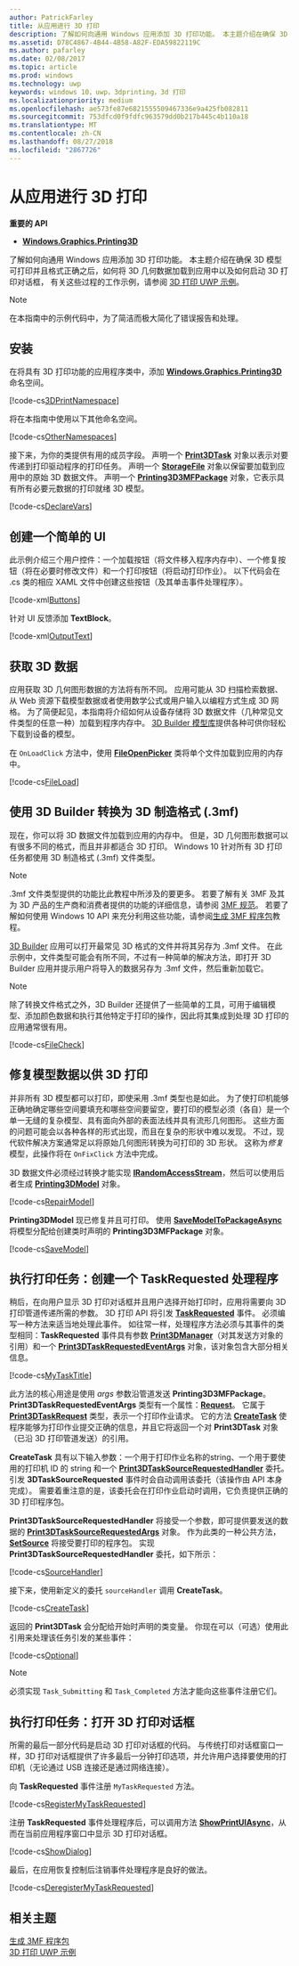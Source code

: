 ```yaml
---
author: PatrickFarley
title: 从应用进行 3D 打印
description: 了解如何向通用 Windows 应用添加 3D 打印功能。 本主题介绍在确保 3D 模型可打印并且格式正确之后，如何启动 3D 打印对话框。
ms.assetid: D78C4867-4B44-4B58-A82F-EDA59822119C
ms.author: pafarley
ms.date: 02/08/2017
ms.topic: article
ms.prod: windows
ms.technology: uwp
keywords: windows 10，uwp，3dprinting，3d 打印
ms.localizationpriority: medium
ms.openlocfilehash: ae573fe87e6821555509467336e9a425fb082811
ms.sourcegitcommit: 753dfcd0f9fdfc963579dd0b217b445c4b110a18
ms.translationtype: MT
ms.contentlocale: zh-CN
ms.lasthandoff: 08/27/2018
ms.locfileid: "2867726"
---
```

# <a name="3d-printing-from-your-app"></a>从应用进行 3D 打印

**重要的 API**

-   [**Windows.Graphics.Printing3D**](https://msdn.microsoft.com/library/windows/apps/dn998169)

了解如何向通用 Windows 应用添加 3D 打印功能。 本主题介绍在确保 3D 模型可打印并且格式正确之后，如何将 3D 几何数据加载到应用中以及如何启动 3D 打印对话框， 有关这些过程的工作示例，请参阅 [3D 打印 UWP 示例](https://github.com/Microsoft/Windows-universal-samples/tree/master/Samples/3DPrinting)。

> [!NOTE]
> 在本指南中的示例代码中，为了简洁而极大简化了错误报告和处理。

## <a name="setup"></a>安装


在将具有 3D 打印功能的应用程序类中，添加 [**Windows.Graphics.Printing3D**](https://msdn.microsoft.com/library/windows/apps/dn998169) 命名空间。

[!code-cs[3DPrintNamespace](./code/3dprinthowto/cs/MainPage.xaml.cs#Snippet3DPrintNamespace)]

将在本指南中使用以下其他命名空间。

[!code-cs[OtherNamespaces](./code/3dprinthowto/cs/MainPage.xaml.cs#SnippetOtherNamespaces)]

接下来，为你的类提供有用的成员字段。 声明一个 [**Print3DTask**](https://msdn.microsoft.com/library/windows/apps/dn998044) 对象以表示对要传递到打印驱动程序的打印任务。 声明一个 [**StorageFile**](https://msdn.microsoft.com/library/windows/apps/br227171) 对象以保留要加载到应用中的原始 3D 数据文件。 声明一个 [**Printing3D3MFPackage**](https://msdn.microsoft.com/library/windows/apps/dn998063) 对象，它表示具有所有必要元数据的打印就绪 3D 模型。

[!code-cs[DeclareVars](./code/3dprinthowto/cs/MainPage.xaml.cs#SnippetDeclareVars)]

## <a name="create-a-simple-ui"></a>创建一个简单的 UI

此示例介绍三个用户控件：一个加载按钮（将文件移入程序内存中）、一个修复按钮（将在必要时修改文件）和一个打印按钮（将启动打印作业）。 以下代码会在 .cs 类的相应 XAML 文件中创建这些按钮（及其单击事件处理程序）。

[!code-xml[Buttons](./code/3dprinthowto/cs/MainPage.xaml#SnippetButtons)]

针对 UI 反馈添加 **TextBlock**。

[!code-xml[OutputText](./code/3dprinthowto/cs/MainPage.xaml#SnippetOutputText)]



## <a name="get-the-3d-data"></a>获取 3D 数据


应用获取 3D 几何图形数据的方法将有所不同。 应用可能从 3D 扫描检索数据、从 Web 资源下载模型数据或者使用数学公式或用户输入以编程方式生成 3D 网格。 为了简便起见，本指南将介绍如何从设备存储将 3D 数据文件（几种常见文件类型的任意一种）加载到程序内存中。 [3D Builder 模型库](https://developer.microsoft.com/windows/hardware/3d-builder-model-library)提供各种可供你轻松下载到设备的模型。

在 `OnLoadClick` 方法中，使用 [**FileOpenPicker**](https://msdn.microsoft.com/library/windows/apps/br207847) 类将单个文件加载到应用的内存中。

[!code-cs[FileLoad](./code/3dprinthowto/cs/MainPage.xaml.cs#SnippetFileLoad)]

## <a name="use-3d-builder-to-convert-to-3d-manufacturing-format-3mf"></a>使用 3D Builder 转换为 3D 制造格式 (.3mf)

现在，你可以将 3D 数据文件加载到应用的内存中。 但是，3D 几何图形数据可以有很多不同的格式，而且并非都适合 3D 打印。 Windows 10 针对所有 3D 打印任务都使用 3D 制造格式 (.3mf) 文件类型。

> [!NOTE]  
> .3mf 文件类型提供的功能比此教程中所涉及的要更多。 若要了解有关 3MF 及其为 3D 产品的生产商和消费者提供的功能的详细信息，请参阅 [3MF 规范](http://3mf.io/what-is-3mf/3mf-specification/)。 若要了解如何使用 Windows 10 API 来充分利用这些功能，请参阅[生成 3MF 程序包](https://msdn.microsoft.com/windows/uwp/devices-sensors/generate-3mf)教程。

[3D Builder](https://www.microsoft.com/store/apps/3d-builder/9wzdncrfj3t6) 应用可以打开最常见 3D 格式的文件并将其另存为 .3mf 文件。 在此示例中，文件类型可能会有所不同，不过有一种简单的解决方法，即打开 3D Builder 应用并提示用户将导入的数据另存为 .3mf 文件，然后重新加载它。

> [!NOTE]  
> 除了转换文件格式之外，3D Builder 还提供了一些简单的工具，可用于编辑模型、添加颜色数据和执行其他特定于打印的操作，因此将其集成到处理 3D 打印的应用通常很有用。

[!code-cs[FileCheck](./code/3dprinthowto/cs/MainPage.xaml.cs#SnippetFileCheck)]

## <a name="repair-model-data-for-3d-printing"></a>修复模型数据以供 3D 打印

并非所有 3D 模型都可以打印，即使采用 .3mf 类型也是如此。 为了使打印机能够正确地确定哪些空间要填充和哪些空间要留空，要打印的模型必须（各自）是一个单一无缝的复杂模型、具有面向外部的表面法线并具有流形几何图形。 这些方面的问题可能会以各种各样的形式出现，而且在复杂的形状中难以发现。 不过，现代软件解决方案通常足以将原始几何图形转换为可打印的 3D 形状。 这称为*修复*模型，此操作将在 `OnFixClick` 方法中完成。

3D 数据文件必须经过转换才能实现 [**IRandomAccessStream**](https://msdn.microsoft.com/library/windows/apps/br241731)，然后可以使用后者生成 [**Printing3DModel**](https://msdn.microsoft.com/library/windows/apps/mt203679) 对象。

[!code-cs[RepairModel](./code/3dprinthowto/cs/MainPage.xaml.cs#SnippetRepairModel)]

**Printing3DModel** 现已修复并且可打印。 使用 [**SaveModelToPackageAsync**](https://msdn.microsoft.com/library/windows/apps/windows.graphics.printing3d.printing3d3mfpackage.savemodeltopackageasync) 将模型分配给创建类时声明的 **Printing3D3MFPackage** 对象。

[!code-cs[SaveModel](./code/3dprinthowto/cs/MainPage.xaml.cs#SnippetSaveModel)]

## <a name="execute-printing-task-create-a-taskrequested-handler"></a>执行打印任务：创建一个 TaskRequested 处理程序


稍后，在向用户显示 3D 打印对话框并且用户选择开始打印时，应用将需要向 3D 打印管道传递所需的参数。 3D 打印 API 将引发 **[TaskRequested](https://docs.microsoft.com/uwp/api/Windows.Graphics.Printing3D.Print3DManager.TaskRequested)** 事件。 必须编写一种方法来适当地处理此事件。 如往常一样，处理程序方法必须与其事件的类型相同：**TaskRequested** 事件具有参数 [**Print3DManager**](https://msdn.microsoft.com/library/windows/apps/dn998029)（对其发送方对象的引用）和一个 [**Print3DTaskRequestedEventArgs**](https://msdn.microsoft.com/library/windows/apps/dn998051) 对象，该对象包含大部分相关信息。

[!code-cs[MyTaskTitle](./code/3dprinthowto/cs/MainPage.xaml.cs#SnippetMyTaskTitle)]

此方法的核心用途是使用 *args* 参数沿管道发送 **Printing3D3MFPackage**。 **Print3DTaskRequestedEventArgs** 类型有一个属性：[**Request**](https://msdn.microsoft.com/library/windows/apps/windows.graphics.printing3d.print3dtaskrequestedeventargs.request.aspx)。 它属于 [**Print3DTaskRequest**](https://msdn.microsoft.com/library/windows/apps/dn998050) 类型，表示一个打印作业请求。 它的方法 [**CreateTask**](https://msdn.microsoft.com/library/windows/apps/windows.graphics.printing3d.print3dtaskrequest.createtask.aspx) 使程序能够为打印作业提交正确的信息，并且它将返回一个对 **Print3DTask** 对象（已沿 3D 打印管道发送）的引用。

**CreateTask** 具有以下输入参数：一个用于打印作业名称的string、一个用于要使用的打印机 ID 的 string 和一个 [**Print3DTaskSourceRequestedHandler**](https://msdn.microsoft.com/library/windows/apps/windows.graphics.printing3d.print3dtasksourcerequestedhandler.aspx) 委托。 引发 **3DTaskSourceRequested** 事件时会自动调用该委托（该操作由 API 本身完成）。 需要着重注意的是，该委托会在打印作业启动时调用，它负责提供正确的 3D 打印程序包。

**Print3DTaskSourceRequestedHandler** 将接受一个参数，即可提供要发送的数据的 [**Print3DTaskSourceRequestedArgs**](https://msdn.microsoft.com/library/windows/apps/dn998056) 对象。 作为此类的一种公共方法，[**SetSource**](https://msdn.microsoft.com/library/windows/apps/windows.graphics.printing3d.print3dtasksourcerequestedargs.setsource.aspx) 将接受要打印的程序包。 实现 **Print3DTaskSourceRequestedHandler** 委托，如下所示：

[!code-cs[SourceHandler](./code/3dprinthowto/cs/MainPage.xaml.cs#SnippetSourceHandler)]

接下来，使用新定义的委托 `sourceHandler` 调用 **CreateTask**。

[!code-cs[CreateTask](./code/3dprinthowto/cs/MainPage.xaml.cs#SnippetCreateTask)]

返回的 **Print3DTask** 会分配给开始时声明的类变量。 你现在可以（可选）使用此引用来处理该任务引发的某些事件：

[!code-cs[Optional](./code/3dprinthowto/cs/MainPage.xaml.cs#SnippetOptional)]

> [!NOTE]  
> 必须实现 `Task_Submitting` 和 `Task_Completed` 方法才能向这些事件注册它们。

## <a name="execute-printing-task-open-3d-print-dialog"></a>执行打印任务：打开 3D 打印对话框


所需的最后一部分代码是启动 3D 打印对话框的代码。 与传统打印对话框窗口一样，3D 打印对话框提供了许多最后一分钟打印选项，并允许用户选择要使用的打印机（无论通过 USB 连接还是通过网络连接）。

向 **TaskRequested** 事件注册 `MyTaskRequested` 方法。

[!code-cs[RegisterMyTaskRequested](./code/3dprinthowto/cs/MainPage.xaml.cs#SnippetRegisterMyTaskRequested)]

注册 **TaskRequested** 事件处理程序后，可以调用方法 [**ShowPrintUIAsync**](https://msdn.microsoft.com/library/windows/apps/windows.graphics.printing3d.print3dmanager.showprintuiasync.aspx)，从而在当前应用程序窗口中显示 3D 打印对话框。

[!code-cs[ShowDialog](./code/3dprinthowto/cs/MainPage.xaml.cs#SnippetShowDialog)]

最后，在应用恢复控制后注销事件处理程序是良好的做法。  

[!code-cs[DeregisterMyTaskRequested](./code/3dprinthowto/cs/MainPage.xaml.cs#SnippetDeregisterMyTaskRequested)]

## <a name="related-topics"></a>相关主题

[生成 3MF 程序包](https://msdn.microsoft.com/windows/uwp/devices-sensors/generate-3mf)  
[3D 打印 UWP 示例](https://github.com/Microsoft/Windows-universal-samples/tree/master/Samples/3DPrinting)
 

 
